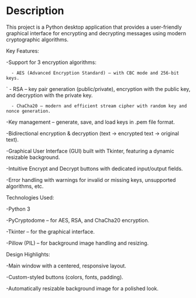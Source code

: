 # Description
This project is a Python desktop application that provides a user-friendly graphical interface for encrypting and decrypting messages using modern cryptographic algorithms.

Key Features:

  -Support for 3 encryption algorithms:
  
      - AES (Advanced Encryption Standard) – with CBC mode and 256-bit keys.
  
  `   - RSA – key pair generation (public/private), encryption with the public key, and decryption with the private key.
  
      - ChaCha20 – modern and efficient stream cipher with random key and nonce generation.
  
  -Key management – generate, save, and load keys in .pem file format.
  
  -Bidirectional encryption & decryption (text → encrypted text → original text).
  
  -Graphical User Interface (GUI) built with Tkinter, featuring a dynamic resizable background.
  
  -Intuitive Encrypt and Decrypt buttons with dedicated input/output fields.
  
  -Error handling with warnings for invalid or missing keys, unsupported algorithms, etc.

Technologies Used:

  -Python 3
    
  -PyCryptodome – for AES, RSA, and ChaCha20 encryption.
    
  -Tkinter – for the graphical interface.
    
  -Pillow (PIL) – for background image handling and resizing.

Design Highlights:

  -Main window with a centered, responsive layout.

  -Custom-styled buttons (colors, fonts, padding).
  
  -Automatically resizable background image for a polished look.
